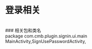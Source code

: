 # 登录相关
<br>
### 相关包和类名
<br>
package com.cmb.plugin.signin.ui.main
<br>
MainActivity,SignUsePasswordActivity,
